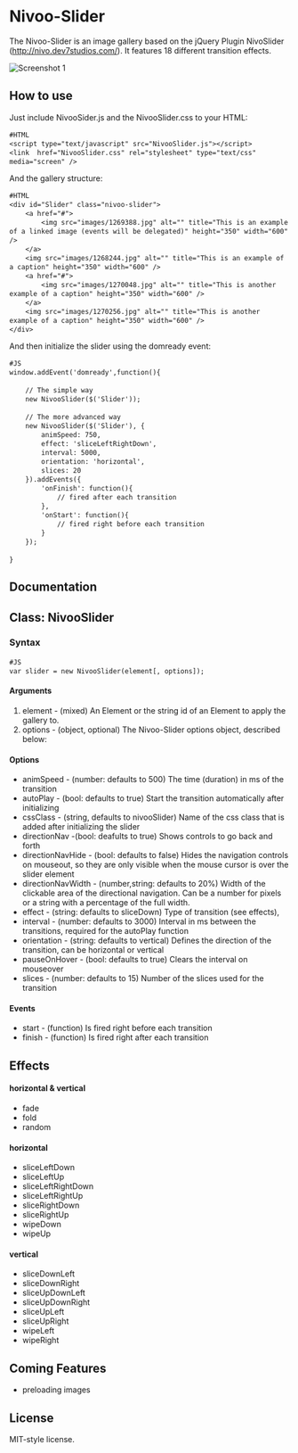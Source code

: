 Nivoo-Slider
============

The Nivoo-Slider is an image gallery based on the jQuery Plugin NivoSlider (http://nivo.dev7studios.com/). It features 18 different transition effects.

![Screenshot 1](http://www.johannes-fischer.de/assets/Labs/nivoo-slider.png)

How to use
----------

Just include NivooSider.js and the NivooSlider.css to your HTML:

	#HTML
	<script type="text/javascript" src="NivooSlider.js"></script>
	<link  href="NivooSlider.css" rel="stylesheet" type="text/css" media="screen" />
	
And the gallery structure:
	
	#HTML
    <div id="Slider" class="nivoo-slider">
        <a href="#">
            <img src="images/1269388.jpg" alt="" title="This is an example of a linked image (events will be delegated)" height="350" width="600" />
        </a>
        <img src="images/1268244.jpg" alt="" title="This is an example of a caption" height="350" width="600" />
        <a href="#">
            <img src="images/1270048.jpg" alt="" title="This is another example of a caption" height="350" width="600" />
        </a>
        <img src="images/1270256.jpg" alt="" title="This is another example of a caption" height="350" width="600" />
    </div>
	
And then initialize the slider using the domready event:

	#JS
	window.addEvent('domready',function(){

		// The simple way
		new NivooSlider($('Slider'));
		
		// The more advanced way
		new NivooSlider($('Slider'), {
            animSpeed: 750,
            effect: 'sliceLeftRightDown',
			interval: 5000,
            orientation: 'horizontal',
			slices: 20
        }).addEvents({
            'onFinish': function(){
                // fired after each transition
            },
            'onStart': function(){
                // fired right before each transition
            }
        });

	}

Documentation
-------------

## Class: NivooSlider ##

### Syntax ###

	#JS
	var slider = new NivooSlider(element[, options]);
	
#### Arguments ####
1. element - (mixed) An Element or the string id of an Element to apply the gallery to.
2. options - (object, optional) The Nivoo-Slider options object, described below:

#### Options ####
- animSpeed - (number: defaults to 500) The time (duration) in ms of the transition
- autoPlay - (bool: defaults to true) Start the transition automatically after initializing
- cssClass - (string, defaults to nivooSlider) Name of the css class that is added after initializing the slider
- directionNav -(bool: deafults to true) Shows controls to go back and forth
- directionNavHide - (bool: defaults to false) Hides the navigation controls on mouseout, so they are only visible when the mouse cursor is over the slider element
- directionNavWidth - (number,string: defaults to 20%) Width of the clickable area of the directional navigation. Can be a number for pixels or a string with a percentage of the full width.
- effect - (string: defaults to sliceDown) Type of transition (see effects),
- interval - (number: defaults to 3000) Interval in ms between the transitions, required for the autoPlay function
- orientation - (string: defaults to vertical) Defines the direction of the transition, can be horizontal or vertical
- pauseOnHover - (bool: defaults to true) Clears the interval on mouseover
- slices - (number: defaults to 15) Number of the slices used for the transition

#### Events ####
- start - (function) Is fired right before each transition
- finish - (function) Is fired right after each transition

Effects
-------

#### horizontal & vertical ####
- fade
- fold
- random

#### horizontal ####
- sliceLeftDown
- sliceLeftUp
- sliceLeftRightDown
- sliceLeftRightUp
- sliceRightDown
- sliceRightUp
- wipeDown
- wipeUp

#### vertical ####
- sliceDownLeft
- sliceDownRight
- sliceUpDownLeft
- sliceUpDownRight
- sliceUpLeft
- sliceUpRight
- wipeLeft
- wipeRight

Coming Features
---------------
- preloading images

License
-------
MIT-style license.